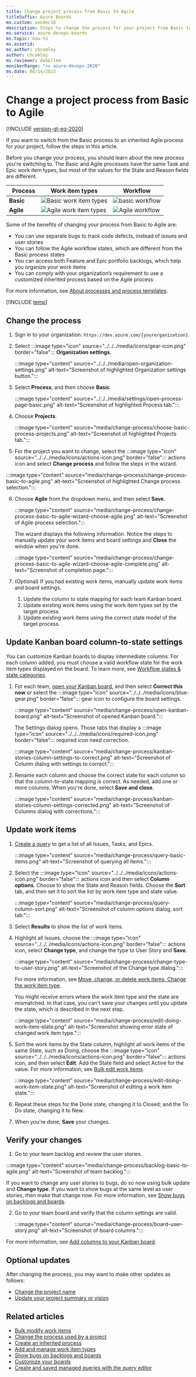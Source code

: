 ```yaml
---
title: Change project process from Basic to Agile
titleSuffix: Azure Boards
ms.custom: seodec18
description: Steps to change the process for your project from Basic to Agile.
ms.service: azure-devops-boards
ms.topic: how-to
ms.assetid:
ms.author: chcomley
author: chcomley
ms.reviewer: dahellem
monikerRange: ">= azure-devops-2020"
ms.date: 08/14/2023
---
```


# Change a project process from Basic to Agile

[!INCLUDE [version-gt-eq-2020](../../../includes/version-gt-eq-2020.md)]

If you want to switch from the Basic process to an inherited Agile process for your project, follow the steps in this article.

Before you change your process, you should learn about the new process you're switching to. The Basic and Agile processes have the same Task and Epic work item types, but most of the values for the State and Reason fields are different.

|  Process | Work item types | Workflow |
|------|---------|---------|
|**Basic** | ![Basic work item types](../../../boards/get-started/media/about-boards/basic-process-epics-issues-tasks-2.png)|![basic workflow](../../../boards/get-started/media/track-issues/basic-process-workflow.png)|
|**Agile** | ![Agile work item types](media/scrum-to-agile/agile-process-plan-wits.png)|![Agile workflow](../../../boards/get-started/media/about-boards/agile-process-workflow.png)|

Some of the benefits of changing your process from Basic to Agile are:

- You can use separate bugs to track code defects, instead of issues and user stories
- You can follow the Agile workflow states, which are different from the Basic process states
- You can access both Feature and Epic portfolio backlogs, which help you organize your work items
- You can comply with your organization’s requirement to use a customized inherited process based on the Agile process

For more information, see [About processes and process templates](../../../boards/work-items/guidance/choose-process.md).

<!--- QUESTION: What happens to Analytics data when you do this change?  -->

[!INCLUDE [temp](../includes/prerequisites-change-process.md)]

## Change the process

1. Sign in to your organization: ```https://dev.azure.com/{yourorganization}```.

2. Select :::image type="icon" source="../../../media/icons/gear-icon.png" border="false"::: **Organization settings**.

   :::image type="content" source="../../../media/open-organization-settings.png" alt-text="Screenshot of highlighted Organization settings button.":::
3. Select **Process**, and then choose **Basic**.

   :::image type="content" source="../../../media/settings/open-process-page-basic.png" alt-text="Screenshot of highlighted Process tab.":::

4. Choose **Projects**.

   :::image type="content" source="media/change-process/choose-basic-process-projects.png" alt-text="Screenshot of highlighted Projects tab.":::

5. For the project you want to change, select the :::image type="icon" source="../../../media/icons/actions-icon.png" border="false"::: actions icon and select **Change process** and follow the steps in the wizard.

:::image type="content" source="media/change-process/change-process-basic-to-agile.png" alt-text="Screenshot of highlighted Change process selection.":::

6. Choose **Agile** from the dropdown menu, and then select **Save**.

   :::image type="content" source="media/change-process/change-process-basic-to-agile-wizard-choose-agile.png" alt-text="Screenshot of Agile process selection.":::

   The wizard displays the following information. Notice the steps to manually update your work items and board settings and **Close** the window when you're done.

   :::image type="content" source="media/change-process/change-process-basic-to-agile-wizard-choose-agile-complete.png" alt-text="Screenshot of completion page.":::

7. (Optional) If you had existing work items, manually update work items and board settings.
   1. Update the column to state mapping for each team Kanban board.
   2. Update existing work items using the work item types set by the target process.
   3. Update existing work items using the correct state model of the target process.

## Update Kanban board column-to-state settings

You can customize Kanban boards to display intermediate columns. For each column added, you must choose a valid workflow state for the work item types displayed on the board. To learn more, see [Workflow states & state categories](../../../boards/work-items/workflow-and-state-categories.md).

1. For each team, [open your Kanban board](../../../boards/get-started/plan-track-work.md), and then select **Correct this now** or select the :::image type="icon" source="../../../media/icons/blue-gear.png" border="false"::: gear icon to configure the board settings.

   :::image type="content" source="media/change-process/open-kanban-board.png" alt-text="Screenshot of opened Kanban board.":::

   The Settings dialog opens. Those tabs that display a :::image type="icon" source="../../../media/icons/required-icon.png" border="false"::: required icon need correction.

   :::image type="content" source="media/change-process/kanban-stories-column-settings-to-correct.png" alt-text="Screenshot of Column dialog with settings to correct.":::

2. Rename each column and choose the correct state for each column so that the column-to-state mapping is correct. As needed, add one or more columns. When you're done, select **Save and close**.

   :::image type="content" source="media/change-process/kanban-stories-column-settings-corrected.png" alt-text="Screenshot of Columns dialog with corrections.":::


## Update work items

1. [Create a query](../../../boards/queries/using-queries.md) to get a list of all Issues, Tasks, and Epics.

   :::image type="content" source="media/change-process/query-basic-items.png" alt-text="Screenshot of querying all items.":::

2. Select the :::image type="icon" source="../../../media/icons/actions-icon.png" border="false"::: actions icon and then select **Column options**. Choose to show the State and Reason fields. Choose the **Sort** tab, and then set it to sort the list by work item type and state value.

   :::image type="content" source="media/change-process/query-column-sort.png" alt-text="Screenshot of column options dialog, sort tab.":::

3. Select **Results** to show the list of work items.

4. Highlight all Issues, choose the :::image type="icon" source="../../../media/icons/actions-icon.png" border="false"::: actions icon, select **Change type**, and change the type to User Story and **Save**.

   :::image type="content" source="media/change-process/change-type-to-user-story.png" alt-text="Screenshot of the Change type dialog.":::

   For more information, see [Move, change, or delete work items, Change the work item type](../../../boards/backlogs/move-change-type.md#change-type).

   You might receive errors where the work item type and the state are mismatched. In that case, you can't save your changes until you update the state, which is described in the next step.

   :::image type="content" source="media/change-process/edit-doing-work-item-state.png" alt-text="Screenshot showing error state of changed work item type.":::

5. Sort the work items by the State column, highlight all work items of the same State, such as Doing, choose the :::image type="icon" source="../../../media/icons/actions-icon.png" border="false"::: actions icon, and then select **Edit**. Add the State field and select Active for the value. For more information, see [Bulk edit work items](../../../boards/backlogs/bulk-modify-work-items.md).

   :::image type="content" source="media/change-process/edit-doing-work-item-state.png" alt-text="Screenshot of editing a work item state.":::

6. Repeat these steps for the Done state, changing it to Closed; and the To Do state, changing it to New.

7.  When you're done, **Save** your changes.

## Verify your changes

1. Go to your team backlog and review the user stories.

  :::image type="content" source="media/change-process/backlog-basic-to-agile.png" alt-text="Screenshot of team backlog.":::

   If you want to change any user stories to bugs, do so now using bulk update and **Change type**. If you want to show bugs at the same level as user stories, then make that change now. For more information, see [Show bugs on backlogs and boards](../show-bugs-on-backlog.md).

2. Go to your team board and verify that the column settings are valid.

    :::image type="content" source="media/change-process/board-user-story.png" alt-text="Screenshot of board columns.":::

For more information, see [Add columns to your Kanban board](../../../boards/boards/add-columns.md).

## Optional updates

After changing the process, you may want to make other updates as follows:

- [Change the project name](../../../organizations/projects/rename-project.md)
- [Update your project summary or vision](../../../organizations/projects/project-vision-status.md)

## Related articles

- [Bulk modify work items](../../../boards/backlogs/bulk-modify-work-items.md)
- [Change the process used by a project](./manage-process.md#change-the-process-used-by-a-project)
- [Create an inherited process](./manage-process.md#create-an-inherited-process)
- [Add and manage work item types](./customize-process-work-item-type.md)
- [Show bugs on backlogs and boards](../show-bugs-on-backlog.md)
- [Customize your boards](../../../boards/configure-customize.md)
- [Create and saved managed queries with the query editor](../../../boards/queries/using-queries.md)
